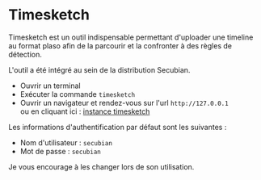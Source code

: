 # Timesketch

Timesketch est un outil indispensable permettant d'uploader une timeline au format plaso afin de la parcourir et la confronter à des règles de détection.

L'outil a été intégré au sein de la distribution Secubian.

- Ouvrir un terminal
- Exécuter la commande ```timesketch```
- Ouvrir un navigateur et rendez-vous sur l'url ```http://127.0.0.1``` \
ou en cliquant ici : [instance timesketch](http://127.0.0.1)


Les informations d'authentification par défaut sont les suivantes : 
- Nom d'utilisateur : ```secubian```
- Mot de passe : ```secubian```

Je vous encourage à les changer lors de son utilisation.